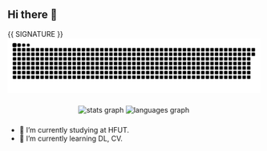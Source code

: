 ## Hi there 👋
{{ SIGNATURE }}
![](https://github.com/lmjshineee/lmjshineee/blob/output/github-contribution-grid-snake.svg)

### 
<div align="center">
  <img src="https://github-readme-stats.vercel.app/api?username=lmjshineee&hide_title=false&hide_rank=false&show_icons=true&include_all_commits=true&count_private=true&disable_animations=false&locale=en&hide_border=false" height="150" alt="stats graph"  />
  <img src="https://github-readme-stats.vercel.app/api/top-langs?username=lmjshineee&locale=en&hide_title=false&layout=compact&card_width=320&langs_count=5&hide_border=false" height="150" alt="languages graph"  />
</div>

### 
- 🔭 I’m currently studying at HFUT.
- 🌱 I’m currently learning DL, CV. 
